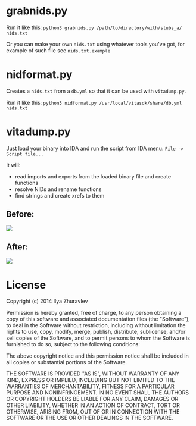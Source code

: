 # grabnids.py

Run it like this: `python3 grabnids.py /path/to/directory/with/stubs_a/ nids.txt`

Or you can make your own `nids.txt` using whatever tools you've got, for example of such file see `nids.txt.example`

# nidformat.py

Creates a `nids.txt` from a `db.yml` so that it can be used with `vitadump.py`.

Run it like this: `python3 nidformat.py /usr/local/vitasdk/share/db.yml nids.txt`

# vitadump.py

Just load your binary into IDA and run the script from IDA menu: `File -> Script file...`

It will:

* read imports and exports from the loaded binary file and create functions
* resolve NIDs and rename functions
* find strings and create xrefs to them

## Before:
![](https://i.imgur.com/XYWiwRR.png)

## After:
![](https://i.imgur.com/c7FUcgV.png)

# License

Copyright (c) 2014 Ilya Zhuravlev

Permission is hereby granted, free of charge, to any person obtaining a copy
of this software and associated documentation files (the "Software"), to deal
in the Software without restriction, including without limitation the rights
to use, copy, modify, merge, publish, distribute, sublicense, and/or sell
copies of the Software, and to permit persons to whom the Software is
furnished to do so, subject to the following conditions:

The above copyright notice and this permission notice shall be included in
all copies or substantial portions of the Software.

THE SOFTWARE IS PROVIDED "AS IS", WITHOUT WARRANTY OF ANY KIND, EXPRESS OR
IMPLIED, INCLUDING BUT NOT LIMITED TO THE WARRANTIES OF MERCHANTABILITY,
FITNESS FOR A PARTICULAR PURPOSE AND NONINFRINGEMENT. IN NO EVENT SHALL THE
AUTHORS OR COPYRIGHT HOLDERS BE LIABLE FOR ANY CLAIM, DAMAGES OR OTHER
LIABILITY, WHETHER IN AN ACTION OF CONTRACT, TORT OR OTHERWISE, ARISING FROM,
OUT OF OR IN CONNECTION WITH THE SOFTWARE OR THE USE OR OTHER DEALINGS IN
THE SOFTWARE.
